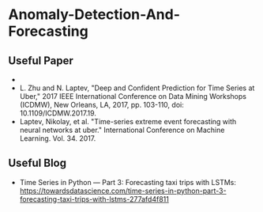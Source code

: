 # Anomaly-Detection-And-Forecasting
## Useful Paper
* 
* L. Zhu and N. Laptev, "Deep and Confident Prediction for Time Series at Uber," 2017 IEEE International Conference on Data Mining Workshops (ICDMW), New Orleans, LA, 2017, pp. 103-110, doi: 10.1109/ICDMW.2017.19.
* Laptev, Nikolay, et al. "Time-series extreme event forecasting with neural networks at uber." International Conference on Machine Learning. Vol. 34. 2017.
## Useful Blog
* Time Series in Python — Part 3: Forecasting taxi trips with LSTMs: https://towardsdatascience.com/time-series-in-python-part-3-forecasting-taxi-trips-with-lstms-277afd4f811

